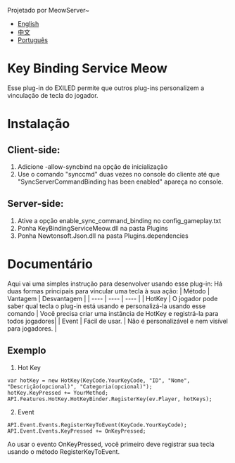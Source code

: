 Projetado por MeowServer~
- [English](https://github.com/MeowServer/KeyBindingServiceMeow/blob/main/README.md)
- [中文](https://github.com/MeowServer/KeyBindingServiceMeow/blob/main/README_Zh.md)
- [Português](https://github.com/MeowServer/KeyBindingServiceMeow/blob/main/README_Br.md)
# Key Binding Service Meow
Esse plug-in do EXILED permite que outros plug-ins personalizem a vinculação de tecla do jogador.
# Instalação
## Client-side:
1. Adicione -allow-syncbind na opção de inicialização
2. Use o comando "synccmd" duas vezes no console do cliente até que "SyncServerCommandBinding has been enabled" apareça no console.
## Server-side:
1. Ative a opção enable_sync_command_binding no config_gameplay.txt
2. Ponha KeyBindingServiceMeow.dll na pasta Plugins
3. Ponha Newtonsoft.Json.dll na pasta Plugins.dependencies
# Documentário
Aqui vai uma simples instrução para desenvolver usando esse plug-in: 
Há duas formas principais para vincular uma tecla à sua ação:
| Método | Vantagem | Desvantagem |
| ---- | ---- | ---- |
| HotKey | O jogador pode saber qual tecla o plug-in está usando e personalizá-la usando esse comando | Você precisa criar uma instância de HotKey e registrá-la para todos jogadores|
| Event | Fácil de usar.  | Não é personalizável e nem visível para jogadores. |
## Exemplo
1. Hot Key
```CSharp
var hotKey = new HotKey(KeyCode.YourKeyCode, "ID", "Nome", "Descrição(opcional)", "Categoria(opcional)");
hotKey.KeyPressed += YourMethod;
API.Features.HotKey.HotKeyBinder.RegisterKey(ev.Player, hotKeys);
```
2. Event
```CSharp
API.Event.Events.RegisterKeyToEvent(KeyCode.YourKeyCode);
API.Event.Events.KeyPressed += OnKeyPressed;
```
Ao usar o evento OnKeyPressed, você primeiro deve registrar sua tecla usando o método RegisterKeyToEvent.
